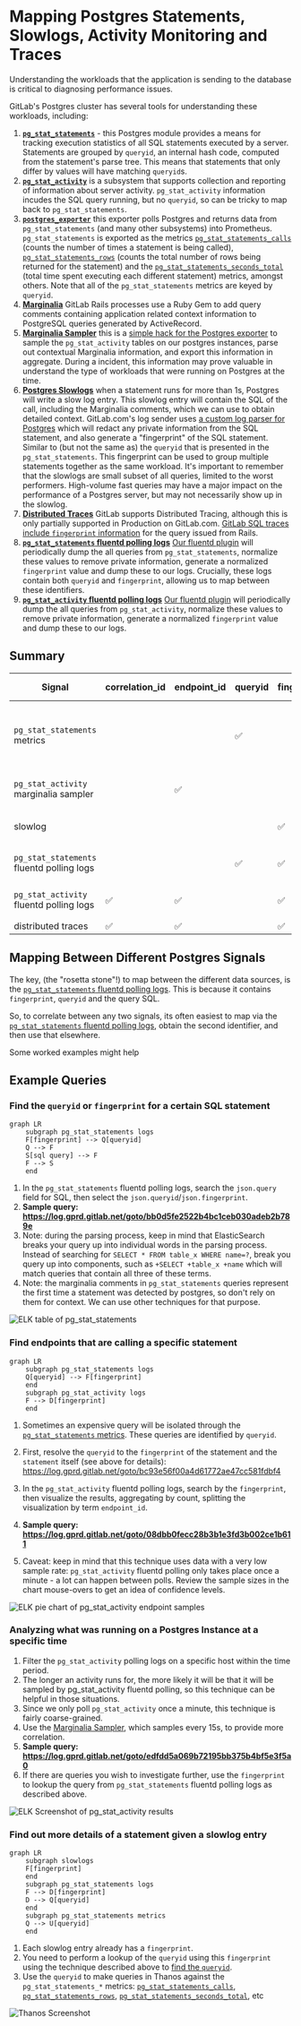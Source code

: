 # Mapping Postgres Statements, Slowlogs, Activity Monitoring and Traces

Understanding the workloads that the application is sending to the database is critical to diagnosing performance issues.

GitLab's Postgres cluster has several tools for understanding these workloads, including:

1. **[`pg_stat_statements`](https://www.postgresql.org/docs/12/pgstatstatements.html)** - this Postgres module provides a means for tracking execution statistics of all SQL statements executed by a server. Statements are grouped by `queryid`, an internal hash code, computed from the statement's parse tree. This means that statements that only differ by values will have matching `queryid`s.
1. **[`pg_stat_activity`](https://www.postgresql.org/docs/12/monitoring-stats.html)** is a subsystem that supports collection and reporting of information about server activity. `pg_stat_activity` information incudes the SQL query running, but no `queryid`, so can be tricky to map back to `pg_stat_statements`.
1. **[`postgres_exporter`](https://gitlab.com/gitlab-cookbooks/gitlab-exporters/)** this exporter polls Postgres and returns data from `pg_stat_statements` (and many other subsystems) into Prometheus. `pg_stat_statements` is exported as the metrics [`pg_stat_statements_calls`](https://thanos.gitlab.net/graph?g0.expr=topk(100%2C%20sum%20by%20(queryid%2C%20fqdn)%20(rate(pg_stat_statements_calls%7Benv%3D%22gprd%22%2C%20type%3D%22patroni%22%7D%5B5m%5D)))&g0.tab=1&g0.stacked=0&g0.range_input=1h&g0.max_source_resolution=0s&g0.deduplicate=1&g0.partial_response=0&g0.store_matches=%5B%5D) (counts the number of times a statement is being called), [`pg_stat_statements_rows`](https://thanos.gitlab.net/graph?g0.expr=topk(100%2C%20sum%20by%20(queryid%2C%20fqdn)%20(rate(pg_stat_statements_rows%7Benv%3D%22gprd%22%2C%20type%3D%22patroni%22%7D%5B5m%5D)))&g0.tab=1&g0.stacked=0&g0.range_input=1h&g0.max_source_resolution=0s&g0.deduplicate=1&g0.partial_response=0&g0.store_matches=%5B%5D) (counts the total number of rows being returned for the statement) and the [`pg_stat_statements_seconds_total`](https://thanos.gitlab.net/graph?g0.expr=topk(100%2C%20sum%20by%20(queryid%2C%20fqdn)%20(rate(pg_stat_statements_seconds_total%7Benv%3D%22gprd%22%2C%20type%3D%22patroni%22%7D%5B5m%5D)))&g0.tab=1&g0.stacked=0&g0.range_input=1h&g0.max_source_resolution=0s&g0.deduplicate=1&g0.partial_response=0&g0.store_matches=%5B%5D) (total time spent executing each different statement) metrics, amongst others. Note that all of the `pg_stat_statements` metrics are keyed by `queryid`.
1. **[Marginalia](https://docs.gitlab.com/ee/development/database_query_comments.html)** GitLab Rails processes use a Ruby Gem to add query comments containing application related context information to PostgreSQL queries generated by ActiveRecord.
1. **[Marginalia Sampler](https://dashboards.gitlab.net/d/patroni-marginalia-sampler/patroni-marginalia-sampler?orgId=1)** this is a [simple hack for the Postgres exporter](https://gitlab.com/gitlab-cookbooks/gitlab-exporters/-/blob/master/templates/postgres_exporter/queries.yaml.erb) to sample the `pg_stat_activity` tables on our postgres instances, parse out contextual Marginalia information, and export this information in aggregate. During a incident, this information may prove valuable in understand the type of workloads that were running on Postgres at the time.
1. **[Postgres Slowlogs](https://log.gprd.gitlab.net/goto/bed5ac5a9a84e1ee311269d71b580b2b)** when a statement runs for more than 1s, Postgres will write a slow log entry. This slowlog entry will contain the SQL of the call, including the Marginalia comments, which we can use to obtain detailed context. GitLab.com's log sender uses [a custom log parser for Postgres](https://gitlab.com/gitlab-org/fluent-plugins/fluent-plugin-postgresql-csvlog/) which will redact any private information from the SQL statement, and also generate a "fingerprint" of the SQL statement. Similar to (but not the same as) the `queryid` that is presented in the `pg_stat_statements`. This fingerprint can be used to group multiple statements together as the same workload. It's important to remember that the slowlogs are small subset of all queries, limited to the worst performers. High-volume fast queries may have a major impact on the performance of a Postgres server, but may not necessarily show up in the slowlog.
1. **[Distributed Traces](https://docs.gitlab.com/ee/development/distributed_tracing.html)** GitLab supports Distributed Tracing, although this is only partially supported in Production on GitLab.com. [GitLab SQL traces include `fingerprint` information](https://gitlab.com/gitlab-org/labkit-ruby/-/commit/62670137c7e73d96cb73ca97f421e7cbc584a89d) for the query issued from Rails.
1. **[`pg_stat_statements` fluentd polling logs](https://log.gprd.gitlab.net/goto/b8c059d819113dc2c52c0e8c7b3070dd)** [Our fluentd plugin](https://gitlab.com/gitlab-org/fluent-plugins/fluent-plugin-postgresql-csvlog/-/blob/master/lib/fluent/plugin/in_pg_stat_statements.rb) will periodically dump the all queries from `pg_stat_statements`, normalize these values to remove private information, generate a normalized `fingerprint` value and dump these to our logs. Crucially, these logs contain both `queryid` and `fingerprint`, allowing us to map between these identifiers.
1. **[`pg_stat_activity` fluentd polling logs](https://log.gprd.gitlab.net/goto/698dcbba86ab46ede0cb20f5f24bed40)** [Our fluentd plugin](https://gitlab.com/gitlab-org/fluent-plugins/fluent-plugin-postgresql-csvlog/-/blob/master/lib/fluent/plugin/in_pg_stat_activity.rb) will periodically dump the all queries from `pg_stat_activity`, normalize these values to remove private information, generate a normalized `fingerprint` value and dump these to our logs.

## Summary

| Signal                                    | correlation_id     | endpoint_id        | queryid            | fingerprint        | Normalized SQL     | Type                                             |
| ----------------------------------------- | ------------------ | ------------------ | ------------------ | ------------------ | ------------------ | ------------------------------------------------ |
| `pg_stat_statements` metrics              |                    |                    | :white_check_mark: |                    |                    | Complete stats for top 5000 queries per instance |
| `pg_stat_activity` marginalia sampler     |                    | :white_check_mark: |                    |                    |                    | Sampled (every 15s)                              |
| slowlog                                   |                    |                    |                    | :white_check_mark: | :white_check_mark: | Sampled (query >1 s)                             |
| `pg_stat_statements` fluentd polling logs |                    |                    | :white_check_mark: | :white_check_mark: | :white_check_mark: | Sampled (every 30m)                              |
| `pg_stat_activity` fluentd polling logs   | :white_check_mark: | :white_check_mark: |                    | :white_check_mark: | :white_check_mark: | Sampled (every 1m)                               |
| distributed traces                        | :white_check_mark: | :white_check_mark: |                    | :white_check_mark: | :white_check_mark: | Sampled                                          |

## Mapping Between Different Postgres Signals

The key, (the "rosetta stone"!) to map between the different data sources, is the [`pg_stat_statements` fluentd polling logs](https://log.gprd.gitlab.net/goto/b8c059d819113dc2c52c0e8c7b3070dd). This is because it contains `fingerprint`, `queryid` and the query SQL.

So, to correlate between any two signals, its often easiest to map via the [`pg_stat_statements` fluentd polling logs](https://log.gprd.gitlab.net/goto/b8c059d819113dc2c52c0e8c7b3070dd), obtain the second identifier, and then use that elsewhere.

Some worked examples might help

## Example Queries

### Find the `queryid` or `fingerprint` for a certain SQL statement

```mermaid
graph LR
    subgraph pg_stat_statements logs
    F[fingerprint] --> Q[queryid]
    Q --> F
    S[sql query] --> F
    F --> S
    end
```

1. In the `pg_stat_statements` fluentd polling logs, search the `json.query` field for SQL, then select the `json.queryid`/`json.fingerprint`.
1. **Sample query: <https://log.gprd.gitlab.net/goto/bb0d5fe2522b4bc1ceb030adeb2b789e>**
1. Note: during the parsing process, keep in mind that ElasticSearch breaks your query up into individual words in the parsing process. Instead of searching for `SELECT * FROM table_x WHERE name=?`, break you query up into components, such as `+SELECT +table_x +name` which will match queries that contain all three of these terms.
1. Note: the marginalia comments in `pg_stat_statements` queries represent the first time a statement was detected by postgres, so don't rely on them for context. We can use other techniques for that purpose.

![ELK table of pg_stat_statements](img/pg_stat_statements_table.png)

### Find endpoints that are calling a specific statement

```mermaid
graph LR
    subgraph pg_stat_statements logs
    Q[queryid] --> F[fingerprint]
    end
    subgraph pg_stat_activity logs
    F --> D[fingerprint]
    end
```

1. Sometimes an expensive query will be isolated through the [`pg_stat_statements` metrics](https://thanos.gitlab.net/graph?g0.expr=topk(100%2C%20sum%20by%20(queryid%2C%20fqdn)%20(rate(pg_stat_statements_seconds_total%7Benv%3D%22gprd%22%2C%20type%3D%22patroni%22%7D%5B5m%5D)))&g0.tab=1&g0.stacked=0&g0.range_input=1h&g0.max_source_resolution=0s&g0.deduplicate=1&g0.partial_response=0&g0.store_matches=%5B%5D). These queries are identified by `queryid`.

1. First, resolve the `queryid` to the `fingerprint` of the statement and the `statement` itself (see above for details): <https://log.gprd.gitlab.net/goto/bc93e56f00a4d61772ae47cc581fdbf4>
1. In the `pg_stat_activity` fluentd polling logs, search by the `fingerprint`, then visualize the results, aggregating by count, splitting the visualization by term `endpoint_id`.
1. **Sample query: <https://log.gprd.gitlab.net/goto/08dbb0fecc28b3b1e3fd3b002ce1b611>**
1. Caveat: keep in mind that this technique uses data with a very low sample rate:  `pg_stat_activity` fluentd polling only takes place once a minute - a lot can happen between polls. Review the sample sizes in the chart mouse-overs to get an idea of confidence levels.

![ELK pie chart of pg_stat_activity endpoint samples](img/pg_stat_activity_endpoints.png)

### Analyzing what was running on a Postgres Instance at a specific time

1. Filter the `pg_stat_activity` polling logs on a specific host within the time period.
1. The longer an activity runs for, the more likely it will be that it will be sampled by  pg_stat_activity fluentd polling, so this technique can be helpful in those situations.
1. Since we only poll `pg_stat_activity` once a minute, this technique is fairly coarse-grained.
1. Use the [Marginalia Sampler](https://dashboards.gitlab.net/d/patroni-marginalia-sampler/patroni-marginalia-sampler?orgId=1), which samples every 15s, to provide more correlation.
1. **Sample query: <https://log.gprd.gitlab.net/goto/edfdd5a069b72195bb375b4bf5e3f5a0>**
1. If there are queries you wish to investigate further, use the `fingerprint` to lookup the query from `pg_stat_statements` fluentd polling logs as described above.

![ELK Screenshot of pg_stat_activity results](img/pg_stat_activity_polling.png)

### Find out more details of a statement given a slowlog entry

```mermaid
graph LR
    subgraph slowlogs
    F[fingerprint]
    end
    subgraph pg_stat_statements logs
    F --> D[fingerprint]
    D --> Q[queryid]
    end
    subgraph pg_stat_statements metrics
    Q --> U[queryid]
    end

```

1. Each slowlog entry already has a `fingerprint`.
1. You need to perform a lookup of the `queryid` using this `fingerprint` using the technique described above to [find the `queryid`](#find-the-queryid-or-fingerprint-for-a-certain-sql-statement).
1. Use the `queryid` to make queries in Thanos against the `pg_stat_statements_*` metrics: [`pg_stat_statements_calls`](https://thanos.gitlab.net/graph?g0.expr=%23%20REPLACE%20the%20queryid%20on%20the%20next%20line%0Asum%20by%20(queryid%2C%20fqdn)%20(rate(pg_stat_statements_calls%7Benv%3D%22gprd%22%2C%20type%3D%22patroni%22%2C%20queryid%3D%22-4564796490520002556%22%7D%5B5m%5D))&g0.tab=0&g0.stacked=0&g0.range_input=1h&g0.max_source_resolution=0s&g0.deduplicate=1&g0.partial_response=0&g0.store_matches=%5B%5D), [`pg_stat_statements_rows`](https://thanos.gitlab.net/graph?g0.expr=%23%20REPLACE%20the%20queryid%20on%20the%20next%20line%0Asum%20by%20(queryid%2C%20fqdn)%20(rate(pg_stat_statements_rows%7Benv%3D%22gprd%22%2C%20type%3D%22patroni%22%2C%20queryid%3D%22-4564796490520002556%22%7D%5B5m%5D))&g0.tab=0&g0.stacked=0&g0.range_input=1h&g0.max_source_resolution=0s&g0.deduplicate=1&g0.partial_response=0&g0.store_matches=%5B%5D), [`pg_stat_statements_seconds_total`](https://thanos.gitlab.net/graph?g0.expr=%23%20REPLACE%20the%20queryid%20on%20the%20next%20line%0Asum%20by%20(queryid%2C%20fqdn)%20(rate(pg_stat_statements_seconds_total%7Benv%3D%22gprd%22%2C%20type%3D%22patroni%22%2C%20queryid%3D%22-4564796490520002556%22%7D%5B5m%5D))&g0.tab=0&g0.stacked=0&g0.range_input=1h&g0.max_source_resolution=0s&g0.deduplicate=1&g0.partial_response=0&g0.store_matches=%5B%5D), etc

![Thanos Screenshot](img/pg_stat_activity_metrics.png)
